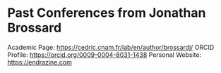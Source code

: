 # Past Conferences from Jonathan Brossard

Academic Page: https://cedric.cnam.fr/lab/en/author/brossardj/
ORCID Profile: https://orcid.org/0009-0004-8031-1438
Personal Website: https://endrazine.com
